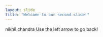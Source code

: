 ```yaml
---
layout: slide
title: "Welcome to our second slide!"
---
```

nikhil chandra
Use the left arrow to go back!
